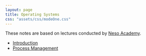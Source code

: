 ```yaml
---
layout: page
title: Operating Systems
css: "assets/css/modeOne.css"
---
```


These notes are based on lectures conducted by [Neso Academy](https://youtu.be/vBURTt97EkA).

- [Introduction](/notes/operating_systems/intro)
- [Process Management](/notes/operating_systems/process_management/)


